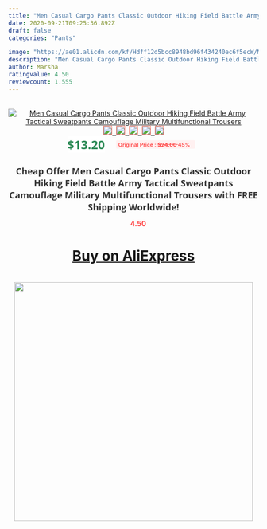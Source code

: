 ```yaml
---
title: "Men Casual Cargo Pants Classic Outdoor Hiking Field Battle Army Tactical Sweatpants Camouflage Military Multifunctional Trousers"
date: 2020-09-21T09:25:36.892Z
draft: false
categories: "Pants"

image: "https://ae01.alicdn.com/kf/Hdff12d5bcc8948bd96f434240ec6f5ecW/Men-Casual-Cargo-Pants-Classic-Outdoor-Hiking-Field-Battle-Army-Tactical-Sweatpants-Camouflage-Military-Multifunctional-Trousers.jpg"
description: "Men Casual Cargo Pants Classic Outdoor Hiking Field Battle Army Tactical Sweatpants Camouflage Military Multifunctional Trousers"
author: Marsha
ratingvalue: 4.50
reviewcount: 1.555
---
```

<br>
<div style="text-align: center;">
<a href="https://s.click.aliexpress.com/e/_AYvCGd" target="_blank" rel="nofollow noopener noreferrer"><img alt="Men Casual Cargo Pants Classic Outdoor Hiking Field Battle Army Tactical Sweatpants Camouflage Military Multifunctional Trousers" class="magnifier-image" src="https://ae01.alicdn.com/kf/Hdff12d5bcc8948bd96f434240ec6f5ecW/Men-Casual-Cargo-Pants-Classic-Outdoor-Hiking-Field-Battle-Army-Tactical-Sweatpants-Camouflage-Military-Multifunctional-Trousers.jpg_640x640.jpg">
<br>
<img style="border:1px solid salmon" src="https://ae01.alicdn.com/kf/Hdff12d5bcc8948bd96f434240ec6f5ecW/Men-Casual-Cargo-Pants-Classic-Outdoor-Hiking-Field-Battle-Army-Tactical-Sweatpants-Camouflage-Military-Multifunctional-Trousers.jpg_120x120.jpg">&nbsp;&nbsp;<img style="border:1px solid salmon" src="https://ae01.alicdn.com/kf/H91b022d7c800400490a99d6fe3a17be1a/Men-Casual-Cargo-Pants-Classic-Outdoor-Hiking-Field-Battle-Army-Tactical-Sweatpants-Camouflage-Military-Multifunctional-Trousers.jpg_120x120.jpg">&nbsp;&nbsp;<img style="border:1px solid salmon" src="https://ae01.alicdn.com/kf/Hb09d758834b246b9a0e35e1e3356c1c3p/Men-Casual-Cargo-Pants-Classic-Outdoor-Hiking-Field-Battle-Army-Tactical-Sweatpants-Camouflage-Military-Multifunctional-Trousers.jpg_120x120.jpg">&nbsp;&nbsp;<img style="border:1px solid salmon" src="https://ae01.alicdn.com/kf/H576f2a13033d47d9a612abca86e6b59aE/Men-Casual-Cargo-Pants-Classic-Outdoor-Hiking-Field-Battle-Army-Tactical-Sweatpants-Camouflage-Military-Multifunctional-Trousers.jpg_120x120.jpg">&nbsp;&nbsp;<img style="border:1px solid salmon" src="https://ae01.alicdn.com/kf/H9d29979690814ae2bc9c96fa9acaae05I/Men-Casual-Cargo-Pants-Classic-Outdoor-Hiking-Field-Battle-Army-Tactical-Sweatpants-Camouflage-Military-Multifunctional-Trousers.jpg_120x120.jpg"></a></div><br0>
<div style="text-align: center;"><span style="background-color: white; border: 0px; box-sizing: border-box; color: seagreen; display: inline-block; font-family: &quot;open sans&quot; , &quot;arial&quot; , &quot;helvetica&quot; , sans-serif , &quot;heiti&quot;; font-size: 24px; font-stretch: inherit; font-weight: 700; line-height: inherit; margin: 0px 10px 0px 0px; padding: 0px; vertical-align: middle;">$13.20 </span>
<span style="background: rgb(255 , 241 , 241); border-radius: 3px; border: 0px; box-sizing: border-box; color: #ff4747; display: inline-block; font-family: inherit; font-size: 12px; font-stretch: inherit; font-style: inherit; font-variant: inherit; font-weight: 600; line-height: inherit; margin: 0px; padding: 2px 5px; transform: scale(0.9); vertical-align: middle;">Original Price : <b style="text-decoration: line-through;">$24.00 </b> 45%&nbsp;&nbsp;</span></div>
<h1 style="color: #333333; display: inline-block; font-family: &quot;open sans&quot; , &quot;arial&quot; , &quot;helvetica&quot; , sans-serif , &quot;heiti&quot;; font-size: 18px; font-stretch: inherit; font-weight: 700; text-align: center;">Cheap Offer Men Casual Cargo Pants Classic Outdoor Hiking Field Battle Army Tactical Sweatpants Camouflage Military Multifunctional Trousers with FREE Shipping Worldwide!</h1>
<div style="color: #ff4747; text-align: center;">
<img src="https://4.bp.blogspot.com/-M0ZcTcb-5uY/XleCXlxnR4I/AAAAAAAAAEc/OrjgMkXV1oMQFaCRZj5HQwOCBcu3w1FegCPcBGAYYCw/s1600/star.png" style="height: 15px;">&nbsp;<b>4.50</b></div>
<div class="button_cont" align="center"><a class="buynow_a" href="https://s.click.aliexpress.com/e/_AYvCGd" target="_blank" rel="nofollow noopener noreferrer"><H1>Buy on AliExpress</H1></a></div><br>
<div class="separator" style="clear: both; text-align: center;">
<img src="https://lh3.googleusercontent.com/-pTy5HemUv9M/XlePHvY0dAI/AAAAAAAAAE4/0nX5iRUoIWY8eMW9Dpxeirr157OZliDIgCLcBGAsYHQ/s1600/badge.gif" width="480">
</div>
